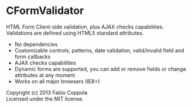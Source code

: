 CFormValidator
==============

HTML Form Client-side validation, plus AJAX checks capabilities.  
Validations are defined using HTML5 standard attributes.  

* No dependencies
* Customizable controls, patterns, date validation, valid/invalid field and form callbacks
* AJAX checks capabilities
* Dynamic forms are supported, you can add or remove fields or change attributes at any moment
* Works on all major browsers (IE8+)

Copyright (c) 2013 Fabio Coppola  
Licensed under the MIT license.
